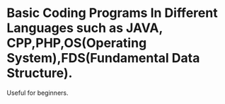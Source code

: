 # Basic Coding Programs In Different Languages such as JAVA, CPP,PHP,OS(Operating System),FDS(Fundamental Data Structure).
Useful for beginners.

